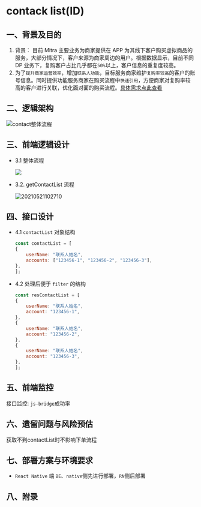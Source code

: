 # contack list(ID)

## 一、背景及目的
1. 背景：
   目前 Mitra 主要业务为商家提供在 APP 为其线下客户购买虚拟商品的服务，大部分情况下，客户来源为商家周边的用户。根据数据显示，目前不同 DP 业务下，复购客户占比几乎都在`50%`以上，客户信息的重复度较高。
2. 为了`提升商家运营效率`，增加`联系人功能`，目标服务商家维护`复购率较高`的客户的账号信息。同时提供功能服务商家在购买流程中`快速引用`，方便商家对复购率较高的客户进行关联，优化面对面的购买流程。[具体需求点此查看](https://confluence.shopee.io/pages/viewpage.action?pageId=507545413#id-[ID]ContactListFavoriteNumber/PhoneBookforBill,PLNTokenandDP-1.需求背景与目标)


## 二、逻辑架构
![contact整体流程](https://i.loli.net/2021/05/21/wBLpGrlNa3VfiFm.png)

## 三、前端逻辑设计
- 3.1 整体流程

   ![](https://gitee.com/xiaobai1hao/images/raw/master/files/Untitled%20Diagram.png)

- 3.2. getContactList 流程

    ![20210521102710](https://i.loli.net/2021/05/21/iNFYrbwsc6KeyTB.png)


## 四、接口设计
- 4.1 `contactList` 对象结构
    ```js
    const contactList = [
    {
        userName: "联系人姓名",
        accounts: ["123456-1", "123456-2", "123456-3"],
    },
    ];
    ```

- 4.2 处理后便于 `filter` 的结构

    ```js
    const resContactList = [
    {
        userName: "联系人姓名",
        account: "123456-1",
    },
    {
        userName: "联系人姓名",
        account: "123456-2",
    },
    {
        userName: "联系人姓名",
        account: "123456-3",
    },
    ];
    ```


## 五、前端监控
接口监控: `js-bridge`成功率


## 六、遗留问题与风险预估
获取不到contactList时不影响下单流程


## 七、部署方案与环境要求
- `React Native` 端
  `BE`、`native`侧先进行部署，`RN`侧后部署


## 八、附录